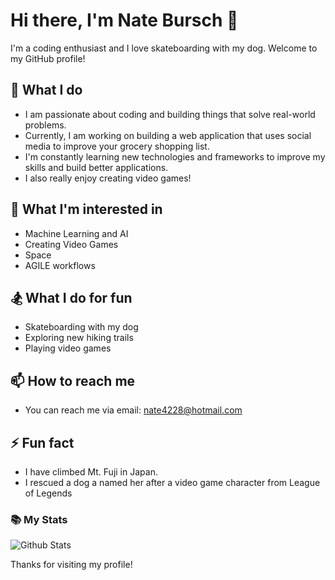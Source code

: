 # Hi there, I'm Nate Bursch 👋

I'm a coding enthusiast and I love skateboarding with my dog. Welcome to my GitHub profile!

## 🔭 What I do
- I am passionate about coding and building things that solve real-world problems.
- Currently, I am working on building a web application that uses social media to improve your grocery shopping list.
- I'm constantly learning new technologies and frameworks to improve my skills and build better applications.
- I also really enjoy creating video games!

## 🌱 What I'm interested in
- Machine Learning and AI
- Creating Video Games
- Space
- AGILE workflows

## 🏂 What I do for fun
- Skateboarding with my dog
- Exploring new hiking trails
- Playing video games

## 📫 How to reach me
- You can reach me via email: [nate4228@hotmail.com](mailto:nate4228@hotmail.com)


## ⚡ Fun fact
- I have climbed Mt. Fuji in Japan.
- I rescued a dog a named her after a video game character from League of Legends

### 📚 My Stats
![Github Stats](https://github-readme-stats.vercel.app/api?username=natebursch&show_icons=true)

Thanks for visiting my profile!
